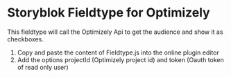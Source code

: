 # Storyblok Fieldtype for Optimizely

This fieldtype will call the Optimizely Api to get the audience and show it as checkboxes.

1. Copy and paste the content of Fieldtype.js into the online plugin editor
2. Add the options projectId (Optimizely project id) and token (Oauth token of read only user)
